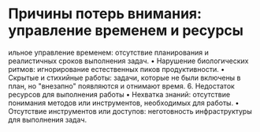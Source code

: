 # Причины потерь внимания: управление временем и ресурсы

ильное управление временем: отсутствие планирования и реалистичных сроков выполнения задач.
• Нарушение биологических ритмов: игнорирование естественных пиков продуктивности.
• Скрытые и стихийные работы: задачи, которые не были включены в план, но "внезапно" появляются и отнимают время.
6. Недостаток ресурсов для выполнения работы
• Нехватка знаний: отсутствие понимания методов или инструментов, необходимых для работы.
• Отсутствие инструментов или доступов: неготовность инфраструктуры для выполнения задач.
